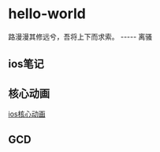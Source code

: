 # hello-world
  路漫漫其修远兮，吾将上下而求索。 ----- 离骚
## ios笔记

## 核心动画
[ios核心动画](http://blog.cocoachina.com/article/61442)

## GCD



